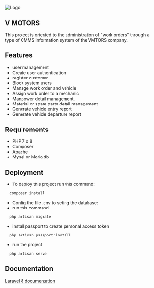 
![Logo](https://laravel.com/img/logomark.min.svg)

## V MOTORS
This project is oriented to the administration of "work orders" through a type of CMMS information system of the VMTORS company.


## Features

- user management
- Create user authentication
- register customer
- Block system users
- Manage work order and vehicle
- Assign work order to a mechanic
- Manpower detail management.
- Material or spare parts detail management
- Generate vehicle entry report
- Generate vehicle departure report



## Requirements
- PHP 7 o 8
- Composer
- Apache 
- Mysql or Maria db
## Deployment

- To deploy this project run this command:

```bash
  composer install
```

- Config the file .env to seting the database:
- run this command
```bash
  php artisan migrate
```
- install passport to create personal access token
```bash
  php artisan passport:install
```
- run the project
```bash
  php artisan serve
```



## Documentation

[Laravel 8 documentation](https://laravel.com/docs/8.x/installation)

